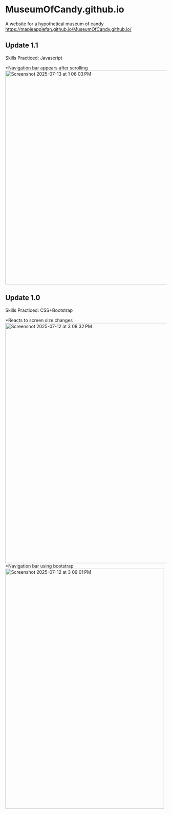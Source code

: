 # MuseumOfCandy.github.io
A website for a hypothetical museum of candy 
https://mapleapplefan.github.io/MuseumOfCandy.github.io/ 


## Update 1.1
Skills Practiced: Javascript

*Navigation bar appears after scrolling
<img width="750" height="665" alt="Screenshot 2025-07-13 at 1 06 03 PM" src="https://github.com/user-attachments/assets/9cc7d70e-7c27-4e41-b7ec-fe0944118f54" />


## Update 1.0 
Skills Practiced: CSS+Bootstrap

*Reacts to screen size changes
<img width="1017" height="747" alt="Screenshot 2025-07-12 at 3 08 32 PM" src="https://github.com/user-attachments/assets/b2f209d4-3d1f-4ec3-ba40-1ec0bdeab3a2" />
*Navigation bar using bootstrap
<img width="496" height="747" alt="Screenshot 2025-07-12 at 3 09 01 PM" src="https://github.com/user-attachments/assets/1342ec34-a8a4-45c0-b08b-97d5c296cc1c" />




